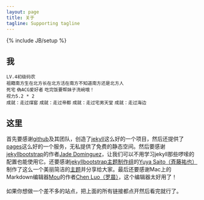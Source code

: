 ```yaml
---
layout: page
title: 关于
tagline: Supporting tagline
---
```

{% include JB/setup %}

我
---
`LV.4初级码农`<br>
 `祖籍南方生在北方长在北方活在南方不知道南方还是北方人`<br>
`死宅` <code><del>伪</del>ACG爱好者</code> `吃完饭要帮妹子洗碗哦！`<br>
`视力5.2 * 2`<br>
`成就：走过煤窑` `成就：走过帝都` `成就：走过宅男天堂` `成就：走过海边`

这里
---
首先要感谢[github](http://github.com)及其团队，创造了[jekyll](https://github.com/mojombo/jekyll)这么好的一个项目，然后还提供了[pages](http://pages.github.com/)这么好的一个服务，无私提供了免费的静态空间。然后要感谢[jekyllbootstrap](http://jekyllbootstrap.com/)的作者[Jade Dominguez](http://plusjade.com/)，让我们可以不用学习jekyll那些啰嗦的配置也能使用它。还要感谢[jekyllbootstrap主题制作组](https://github.com/jekyllbootstrap)的[Yuya Saito（斉藤祐也）](http://www.studiomohawk.com/)制作了这么一个美丽简洁的[主题](https://github.com/jekyllbootstrap/theme-the-minimum)并分享给大家。最后还要感谢Mac上的Markdown编辑器[Mou](http://mouapp.com/)的作者[Chen Luo（罗晨）](http://chenluois.com/)，这个编辑器太好用了！<br><br>
如果你想做一个差不多的站点，把上面的所有链接都点开然后看完就行了。